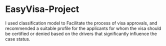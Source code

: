 # EasyVisa-Project
I used classification model to Facilitate the process of visa approvals, and recommended a suitable profile for the applicants for whom the visa should be certified or denied based on the drivers that significantly influence the case status. 
